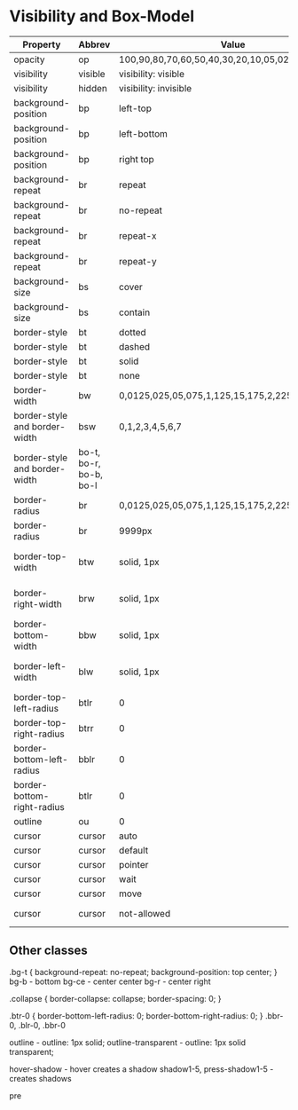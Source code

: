 # Visibility and Box-Model


| Property |Abbrev| Value |Abbrev | Units |
|----------|--------|-------|--------|------|
| opacity | op | 100,90,80,70,60,50,40,30,20,10,05,025,0 | | |
| visibility | visible | visibility: visible | | |
| visibility | hidden | visibility: invisible | | |
| background-position | bp | left-top | lt | |
| background-position | bp | left-bottom | lb | |
| background-position | bp | right top | rt	| |
| background-repeat |  br |  repeat | rp	| |
| background-repeat |  br |  no-repeat | nr	| |
| background-repeat |  br |  repeat-x | rx	| |
| background-repeat |  br |  repeat-y  | ry	| |
| background-size | bs | cover | cv | |
| background-size | bs | contain | cn | |
| border-style | bt | dotted | dotted | |
| border-style	| bt | dashed | dashed | |
| border-style	| bt | solid | solid | |
| border-style	| bt | none	| none | |
| border-width | bw | 0,0125,025,05,075,1,125,15,175,2,225,25,3,4,5,6,7 | | |
| border-style and border-width	| bsw | 0,1,2,3,4,5,6,7 | | px not rem|
| border-style and border-width	| bo-t, bo-r, bo-b, bo-l | | | px not rem |
| border-radius | br | 0,0125,025,05,075,1,125,15,175,2,225,25,3,4,5,6,7 | | |
| border-radius | br | 9999px  | pill | |
| border-top-width | btw | solid, 1px | 1 | px not rem |
| border-right-width | brw | solid, 1px | 1  | px not rem |
| border-bottom-width | bbw | solid, 1px | 1 | px not rem |
| border-left-width | blw | solid, 1px | 1 | px not rem |
| border-top-left-radius | btlr | 0 | 0 | |
| border-top-right-radius | btrr | 0 | 0 | |
| border-bottom-left-radius | bblr | 0 | 0 | |
| border-bottom-right-radius | btlr | 0 | 0 | |
| outline | ou | 0 | 0 |  |
| cursor |  cursor | auto | auto |  |
| cursor |  cursor | default | default |  |
| cursor |  cursor | pointer | pointer |  |
| cursor |  cursor | wait | wait |  |
| cursor |  cursor | move | move |  |
| cursor |  cursor | not-allowed | not-allowed |  |



## Other classes
.bg-t {
    background-repeat: no-repeat;
    background-position: top center;
}
bg-b - bottom
bg-ce - center center
bg-r - center right

.collapse {
    border-collapse: collapse;
    border-spacing: 0;
}

.btr-0 {
    border-bottom-left-radius: 0;
    border-bottom-right-radius: 0;
}
.bbr-0, .blr-0, .bbr-0

outline - outline: 1px solid;
outline-transparent - outline: 1px solid transparent;


hover-shadow - hover creates a shadow
shadow1-5, press-shadow1-5 - creates shadows

pre

